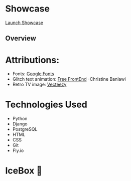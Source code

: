 # Showcase


[Launch Showcase]()
## Overview


# Attributions:

- Fonts: [Google Fonts](https://fonts.google.com/)
- Glitch text animation: [Free FrontEnd](https://freefrontend.com/css-text-glitch-effects/) -Christine Banlawi
- Retro TV image: [Vecteezy](https://www.vecteezy.com/png/11030222-old-school-television-in-technology-illustration-design)

# Technologies Used

- Python
- Django
- PostgreSQL
- HTML
- CSS
- Git
- Fly.io

# IceBox 🧊